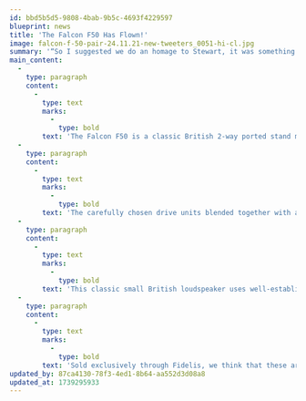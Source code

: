 ```yaml
---
id: bbd5b5d5-9808-4bab-9b5c-4693f4229597
blueprint: news
title: 'The Falcon F50 Has Flown!'
image: falcon-f-50-pair-24.11.21-new-tweeters_0051-hi-cl.jpg
summary: '“So I suggested we do an homage to Stewart, it was something I wanted to do, the Tablette 50 was the first speaker I built at ProAc in 1996 just after I started there. It’s a classic small British loudspeaker and uses well-established design principles with a 5” woofer and ¾” tweeter.'
main_content:
  -
    type: paragraph
    content:
      -
        type: text
        marks:
          -
            type: bold
        text: 'The Falcon F50 is a classic British 2-way ported stand mount speaker, deploying matched pairs of Falcon 5” B110 woofers and customized SEAS 19mm tweeters.'
  -
    type: paragraph
    content:
      -
        type: text
        marks:
          -
            type: bold
        text: 'The carefully chosen drive units blended together with a handmade natural wood veneered Italian cabinet produces a speaker capable of superb sonic quality with surprising bass extension, typical Falcon precise imaging, smooth response and excellent sound stage.'
  -
    type: paragraph
    content:
      -
        type: text
        marks:
          -
            type: bold
        text: 'This classic small British loudspeaker uses well-established design principles with a 5” woofer and ¾” tweeter. The format of a rear-ported 5” bass unit (in this case naturally the famous Falcon B110) and a ¾” dome tweeter is well known to produce excellent results from smaller cabinets.'
  -
    type: paragraph
    content:
      -
        type: text
        marks:
          -
            type: bold
        text: 'Sold exclusively through Fidelis, we think that these are some of the most "special" mini-monitors that we have ever experienced. Give us a call to schedule a time to come audition!'
updated_by: 87ca4130-78f3-4ed1-8b64-aa552d3d08a8
updated_at: 1739295933
---
```

